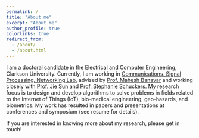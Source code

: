 ```yaml
---
permalink: /
title: "About me"
excerpt: "About me"
author_profile: true
colorlinks: true
redirect_from: 
  - /about/
  - /about.html
---
```


I am a doctoral candidate in the Electrical and Computer Engineering, Clarkson University. Currently, I am working in [Communications, Signal Processing, Networking Lab](https://cosine.clarkson.edu/), advised by [Prof. Mahesh Banavar](https://webspace.clarkson.edu/~mbanavar/wordpress/) and working closely with [Prof. Jie Sun](https://people.clarkson.edu/~sunj/About.html) and [Prof. Stephanie Schuckers](https://www.clarkson.edu/people/stephanie-schuckers). My research focus is to design and develop algorithms to solve problems in fields related to the Internet of Things (IoT), bio-medical engineering, geo-hazards, and biometrics. My work has resulted in papers and presentations at conferences and symposium (see resume for details).

If you are interested in knowing more about my research, please get in touch!
